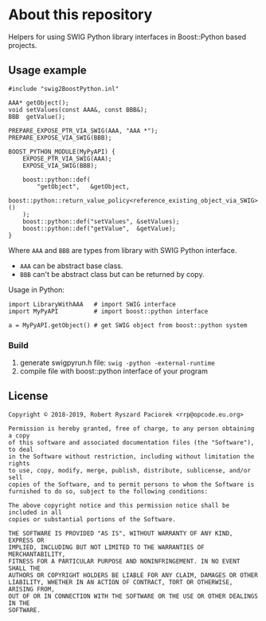 About this repository
=====================

Helpers for using SWIG Python library interfaces in Boost::Python based projects.

## Usage example

```
#include "swig2BoostPython.inl"

AAA* getObject();
void setValues(const AAA&, const BBB&);
BBB  getValue();

PREPARE_EXPOSE_PTR_VIA_SWIG(AAA, "AAA *");
PREPARE_EXPOSE_VIA_SWIG(BBB);

BOOST_PYTHON_MODULE(MyPyAPI) {
	EXPOSE_PTR_VIA_SWIG(AAA);
	EXPOSE_VIA_SWIG(BBB);
	
	boost::python::def(
		"getObject",   &getObject,
		boost::python::return_value_policy<reference_existing_object_via_SWIG>()
	);
	boost::python::def("setValues", &setValues);
	boost::python::def("getValue",  &getValue);
}
```

Where `AAA` and `BBB` are types from library with SWIG Python interface.

* `AAA` can be abstract base class.
* `BBB` can't be abstract class but can be returned by copy.

Usage in Python:

```
import LibraryWithAAA   # import SWIG interface
import MyPyAPI          # import boost::python interface

a = MyPyAPI.getObject() # get SWIG object from boost::python system
```

### Build

1. generate swigpyrun.h file: `swig -python -external-runtime`
2. compile file with boost::python interface of your program


## License

```
Copyright © 2018-2019, Robert Ryszard Paciorek <rrp@opcode.eu.org>

Permission is hereby granted, free of charge, to any person obtaining a copy
of this software and associated documentation files (the "Software"), to deal
in the Software without restriction, including without limitation the rights
to use, copy, modify, merge, publish, distribute, sublicense, and/or sell
copies of the Software, and to permit persons to whom the Software is
furnished to do so, subject to the following conditions:

The above copyright notice and this permission notice shall be included in all
copies or substantial portions of the Software.

THE SOFTWARE IS PROVIDED "AS IS", WITHOUT WARRANTY OF ANY KIND, EXPRESS OR
IMPLIED, INCLUDING BUT NOT LIMITED TO THE WARRANTIES OF MERCHANTABILITY,
FITNESS FOR A PARTICULAR PURPOSE AND NONINFRINGEMENT. IN NO EVENT SHALL THE
AUTHORS OR COPYRIGHT HOLDERS BE LIABLE FOR ANY CLAIM, DAMAGES OR OTHER
LIABILITY, WHETHER IN AN ACTION OF CONTRACT, TORT OR OTHERWISE, ARISING FROM,
OUT OF OR IN CONNECTION WITH THE SOFTWARE OR THE USE OR OTHER DEALINGS IN THE
SOFTWARE.
```

